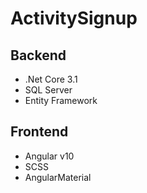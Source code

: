 # ActivitySignup

## Backend

- .Net Core 3.1
- SQL Server
- Entity Framework

## Frontend

- Angular v10
- SCSS
- AngularMaterial
